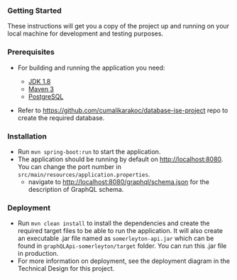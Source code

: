 ### Getting Started
These instructions will get you a copy of the project up and running on your local machine for development and testing purposes.

### Prerequisites
- For building and running the application you need:

    - [JDK 1.8](http://www.oracle.com/technetwork/java/javase/downloads/jdk8-downloads-2133151.html)
    - [Maven 3](https://maven.apache.org)
    - [PostgreSQL](https://www.postgresql.org)
    
- Refer to https://github.com/cumalikarakoc/database-ise-project repo to create the required database.

### Installation
- Run `mvn spring-boot:run` to start the application. 
- The application should be running by default on <http://localhost:8080>. You can change the port number in `src/main/resources/application.properties`. 
    - navigate to <http://localhost:8080/graphql/schema.json> for the description of GraphQL schema.

### Deployment
- Run `mvn clean install` to install the dependencies and create the required target files to be able to run the application. It will also create an executable .jar file named as `somerleyton-api.jar` which can be found in `graphQLApi-somerleyton/target` folder. You can run this .jar file in production.
- For more information on deployment, see the deployment diagram in the Technical Design for this project.
